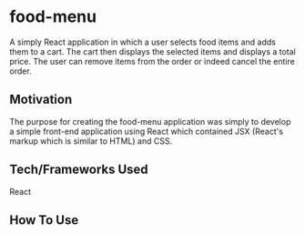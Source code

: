 # food-menu

A simply React application in which a user selects food items and adds them to a cart. The cart then displays the selected items
and displays a total price. The user can remove items from the order or indeed cancel the entire order.

## **Motivation**

The purpose for creating the food-menu application was simply to develop a simple front-end application using React which
contained JSX (React's markup which is similar to HTML) and CSS. 

## Tech/Frameworks Used

React

## How To Use
